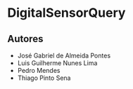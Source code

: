 # DigitalSensorQuery



## Autores

- José Gabriel de Almeida Pontes
- Luis Guilherme Nunes Lima
- Pedro Mendes
- Thiago Pinto Sena
